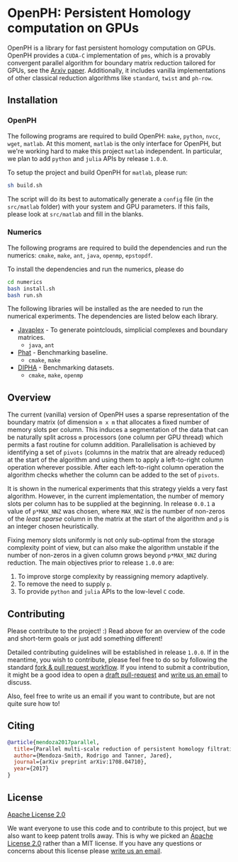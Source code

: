 # OpenPH: Persistent Homology computation on GPUs

OpenPH is a library for fast persistent homology computation on GPUs. OpenPH provides a `CUDA-C` implementation of `pms`, which is a provably convergent parallel algorithm for boundary matrix reduction tailored for GPUs, see the [Arxiv paper](https://arxiv.org/abs/1708.04710). Additionally, it includes vanilla implementations of other classical reduction algorithms like `standard`, `twist` and `ph-row`.

## Installation

### OpenPH

The following programs are required to build OpenPH: `make`, `python`, `nvcc`, `wget`, `matlab`. At this moment, `matlab` is the only interface for OpenPH, but we're working hard to make this project `matlab` independent. In particular, we plan to add `python` and `julia` APIs by release `1.0.0`.

To setup the project and build OpenPH for `matlab`, please run:

```bash
sh build.sh
```

The script will do its best to automatically generate a `config` file (in the `src/matlab` folder) with your system and GPU parameters. If this fails, please look at `src/matlab` and fill in the blanks. 

### Numerics

The following programs are required to build the dependencies and run the numerics: `cmake`, `make`, `ant`, `java`, `openmp`, `epstopdf`.

To install the dependencies and run the numerics, please do

```bash
cd numerics
bash install.sh
bash run.sh
```

The following libraries will be installed as the are needed to run the numerical experiments. The dependencies are listed below each library.

* [Javaplex](https://github.com/appliedtopology/javaplex) - To generate pointclouds, simplicial complexes and boundary matrices.
    * `java`, `ant`
* [Phat](https://bitbucket.org/phat-code/phat) - Benchmarking baseline.
    * `cmake`, `make`
* [DIPHA](https://github.com/DIPHA/dipha) - Benchmarking datasets.
    * `cmake`, `make`, `openmp`

## Overview

The current (vanilla) version of OpenPH uses a sparse representation of the boundary matrix (of dimension `m x m` that allocates a fixed number of memory slots per column. This induces a segmentation of the data that can be naturally split across `m` processors (one column per GPU thread) which permits a fast routine for column addition. Parallelisation is achieved by identifying a set of `pivots` (columns in the matrix that are already reduced) at the start of the algorithm and using them to apply a left-to-right column operation wherever possible. After each left-to-right column operation the algorithm checks whether the column can be added to the set of `pivots`. 

It is shown in the numerical experiments that this strategy yields a very fast algorithm. However, in the current implementation, the number of memory slots per column has to be supplied at the beginning. In release `0.0.1` a value of `p*MAX_NNZ` was chosen, where `MAX_NNZ` is the number of non-zeros of the *least sparse* column in the matrix at the start of the algorithm and `p` is an integer chosen heuristically. 

Fixing memory slots uniformly is not only sub-optimal from the storage complexity point of view, but can also make the algorithm unstable if the number of non-zeros in a given column grows beyond `p*MAX_NNZ` during reduction. The main objectives prior to release `1.0.0` are:

1. To improve storge complexity by reassigning memory adaptively.
2. To remove the need to supply `p`.
3. To provide `python` and `julia` APIs to the low-level `C` code.

## Contributing

Please contribute to the project! :) Read above for an overview of the code and short-term goals or just add something different!

Detailed contributing guidelines will be established in release `1.0.0`. If in the meantime, you wish to contribute, please feel free to do so by following the standard [fork & pull request workflow](https://gist.github.com/Chaser324/ce0505fbed06b947d962). If you intend to submit a contribution, it might be a good idea to open a [draft pull-request](https://github.blog/2019-02-14-introducing-draft-pull-requests/) and [write us an email](mailto:r.mendozasmith@gmail.com) to discuss. 

Also, feel free to write us an email if you want to contribute, but are not quite sure how to!

## Citing

```bibtex
@article{mendoza2017parallel,
  title={Parallel multi-scale reduction of persistent homology filtrations},
  author={Mendoza-Smith, Rodrigo and Tanner, Jared},
  journal={arXiv preprint arXiv:1708.04710},
  year={2017}
}
```

## License

[Apache License 2.0](https://github.com/rodrgo/openph/blob/master/LICENSE)

We want everyone to use this code and to contribute to this project, but we also want to keep patent trolls away. This is why we picked an [Apache License 2.0](https://github.com/rodrgo/openph/blob/master/LICENSE) rather than a MIT license. If you have any questions or concerns about this license please [write us an email](mailto:r.mendozasmith@gmail.com).

